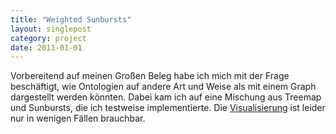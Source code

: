 ```yaml
---
title: "Weighted Sunbursts"
layout: singlepost
category: project
date: 2011-01-01
---
```


Vorbereitend auf meinen Großen Beleg habe ich mich mit der Frage beschäftigt, wie Ontologien auf andere Art und Weise als mit einem Graph dargestellt werden könnten. Dabei kam ich auf eine Mischung aus Treemap und Sunbursts, die ich testweise implementierte. Die [Visualisierung]( {{site.url}}/code/sunbursts/ ) ist leider nur in wenigen Fällen brauchbar.